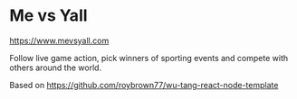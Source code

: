 # Me vs Yall

https://www.mevsyall.com

Follow live game action, pick winners of sporting events and compete with others around the world.

Based on https://github.com/roybrown77/wu-tang-react-node-template
